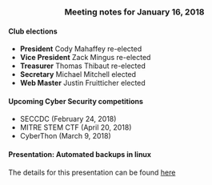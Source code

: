 <h3><center>Meeting notes for January 16, 2018</center></h3>

#### Club elections
* __President__      Cody Mahaffey       re-elected
* __Vice President__ Zack Mingus         re-elected
* __Treasurer__      Thomas Thibaut      re-elected
* __Secretary__      Michael Mitchell    elected
* __Web Master__     Justin Fruitticher  elected 

#### Upcoming Cyber Security competitions
* SECCDC         (February 24, 2018)
* MITRE STEM CTF (April    20, 2018)
* CyberThon      (March     9, 2018)

#### Presentation: Automated backups in linux
The details for this presentation can be found 
[here](https://github.com/UWFCyberNauts/presentations.git)

